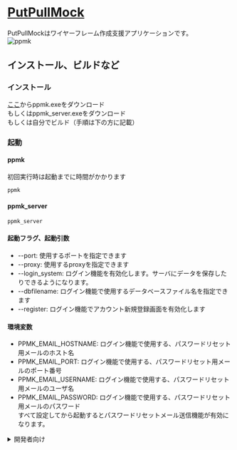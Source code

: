 # [PutPullMock](http://jec21jy0216.pya.jp/)
PutPullMockはワイヤーフレーム作成支援アプリケーションです。  
![ppmk](https://raw.githubusercontent.com/mt3hr/PutPullMock/main/devdocs/resources/screenshot.1677014929.png)

## インストール、ビルドなど

### インストール
[ここ](https://github.com/mt3hr/PutPullMock/releases/)からppmk.exeをダウンロード  
もしくはppmk_server.exeをダウンロード  
もしくは自分でビルド（手順は下の方に記載）  

### 起動

#### ppmk
初回実行時は起動までに時間がかかります  
```powershell:launch_ppmk.ps1
ppmk
```

#### ppmk_server
```powershell:launch_ppmk_server.ps1
ppmk_server
```

#### 起動フラグ、起動引数
- --port: 使用するポートを指定できます
- --proxy: 使用するproxyを指定できます
- --login_system: ログイン機能を有効化します。サーバにデータを保存したりできるようになります。
- --dbfilename: ログイン機能で使用するデータベースファイル名を指定できます
- --register: ログイン機能でアカウント新規登録画面を有効化します

#### 環境変数
- PPMK_EMAIL_HOSTNAME: ログイン機能で使用する、パスワードリセット用メールのホスト名  
- PPMK_EMAIL_PORT: ログイン機能で使用する、パスワードリセット用メールのポート番号         
- PPMK_EMAIL_USERNAME: ログイン機能で使用する、パスワードリセット用メールのユーザ名  
- PPMK_EMAIL_PASSWORD: ログイン機能で使用する、パスワードリセット用メールのパスワード     
すべて設定してから起動するとパスワードリセットメール送信機能が有効になります。  

<details>
<summary>開発者向け</summary>
（powershellで実行してください）

### セットアップ
1. [nodejs-v18.12.1](https://nodejs.org/download/release/v18.12.1/node-v18.12.1-x64.msi)をインストールする
2. [golang-v1.19.4](https://go.dev/dl/go1.19.4.windows-amd64.msi)をインストールする
3. このRepositoryをCloneする
```powershell:clone_ppmk
cd $HOME
git clone https://github.com/mt3hr/PutPullMock.git
cd PutPullMock
```
4. セットアップする
```posershell:setup.ps1
npm i
```

### 開発
以下のコマンドを実行してから表示されたアドレスにアクセスし、ソースコードを編集する  
```powershell:serve_ppmk.ps1
cd $HOME/PutPullMock
code .
npm run serve
```

### インストール
```powershell:build_ppmk.ps1
cd $HOME/PutPullMock
npm run install_app
npm run install_server
```
</details>
